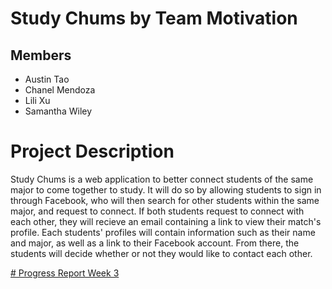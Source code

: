 # Study Chums by Team Motivation

## Members
* Austin Tao
* Chanel Mendoza
* Lili Xu
* Samantha Wiley

# Project Description
Study Chums is a web application to better connect students of the same major to come together to study. It will do so by allowing students to sign in through Facebook, who will then search for other students within the same major, and request to connect. If both students request to connect with each other, they will recieve an email containing a link to view their match's profile. Each students' profiles will contain information such as their name and major, as well as a link to their Facebook account. From there, the students will decide whether or not they would like to contact each other.

[# Progress Report Week 3](https://drive.google.com/open?id=1QVxDU5RZyI7p2hXnUCiYWmLB1qcIW19_)
